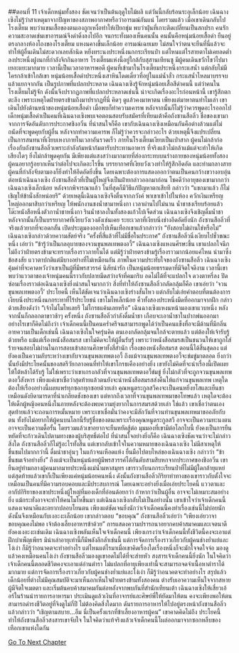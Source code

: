 ##ตอนที่ 11 เจ้าเด็กหนุ่มทั้งสอง
ชัดเจนว่าเป็นต้นฤดูใบไม้ผลิ แต่วันนี้กลับร้อนระอุเล็กน้อย เฉินฉางเซิงไม่รู้ว่าสาเหตุมาจากปัญหาของสภาพอากาศหรือว่าอารมณ์กันแน่ โดยรวมแล้ว เมื่อเขาเดินกลับไปโรงเตี๊ยม พบว่าแขนเสื้อของตนเองถูกเหงื่อทำให้เปียกชุ่ม พบว่าฝุ่นที่เกาะติดเปลี่ยนเป็นสกปรก คนรักความสะอาดเช่นเขาอารมณ์จึงดำดิ่งลงไปอีก จนกระทั่งมองเห็นคนนั้น
คนนั้นคือหนุ่มน้อยเสื้อดำ ยืนอยู่ตรงกลางห้องโถงของโรงเตี๊ยม แหงนคางขึ้นเล็กน้อย อารมณ์เฉยเมย ไม่สนใจว่าตนจะยืนที่นี่แล้วจะทำให้ผู้อื่นเดินไม่สะดวกเลยสักนิด หยิ่งทระนงประหนึ่งนกกระเรียนป่า แต่ไหนแต่ไรสายตาไม่เคยลดต่ำลงประหนึ่งฝูงนกที่กำลังจิกกินอาหาร
โรงเตี๊ยมแห่งนี้อยู่ใกล้กับสุสานเทียนซู มีผู้คนเดินขวักไขว่ไปมาเยอะแยะมากมาย เวลานี้เป็นเวลาอาหารพอดี ผู้คนที่เข้ามาในโรงเตี๊ยมประหนึ่งกระแสน้ำ แต่กลับไม่มีใครกล้าเข้าใกล้เขา หนุ่มน้อยเสื้อดำประหนึ่งเสาหินโดดเดี่ยวที่อยู่ในแม่น้ำลั่ว กระแสน้ำไหลมาบรรจบแล้วแยกจากกัน เป็นรูปภาพที่แปลกประหลาด เฉินฉางเซิงรู้จักหนุ่มน้อยเสื้อสีดำคนนี้ แต่ว่าคนในโรงเตี๊ยมไม่รู้จัก ดังนั้นจึงปรากฏภาพที่แปลกประหลาดเช่นนี้ น่าจะเกิดเรื่องอะไรก่อนหน้านี้ เขารู้สึกตกตะลึง เพราะเหตุใดฝ่ายตรงข้ามถึงมาปรากฏที่นี่ คิดๆ ดูแล้วคงมาหาตน เพียงแต่มาหาตนทำไมเล่า
เขาเดินไปยังด้านหน้าของหนุ่มน้อยเสื้อดำ เมื่อพบก็ทำความเคารพ หลังจากนั้นก็ไม่รู้ว่าควรพูดอะไรออกไป
เด็กหนุ่มเสื้อดำเป็นคนที่เฉินฉางเซิงพบเจอตอนสอบรับสมัครที่เทียนเต้าคือถังซานสือลิ่ว ชื่อของเขามาจากการจัดอันดับการประกาศชิงอวิ๋น ที่น่าสนใจก็คือ เขากับเฉินฉางเซิงเหมือนกันคือต่างล้วนแต่ไม่ถนัดที่จะพูดคุยกับผู้อื่น หลังจากทำความเคารพ ก็ไม่รู้ว่าควรจะกล่าวอะไร ด้วยเหตุนี้จึงแปรเปลี่ยนเป็นการสนทนาที่เงียบเหงาภายในเวลาอันรวดเร็ว
ภายในโรงเตี๊ยมเงียบเป็นเป่าสาก ผู้คนไม่กล้าก่อเรื่องกับถังซานสือลิ่วเพราะกำลังก้มหน้าก้มตารับประทานอาหาร ที่จริงแล้วไม่กล้าแม้แต่จะทำให้เกิดเสียงใดๆ ยิ่งไม่กล้าพูดคุยกัน มีเพียงแต่แสงสว่างมากมายที่ส่องกระทบบนร่างกายของหนุ่มน้อยทั้งสอง ผู้คนอยากรู้อยากเห็นว่าต่อไปจะเกิดอะไรขึ้น
บรรยากาศที่เงียบวังเวงทำให้รู้สึกอึดอัด และท่ามกลางสายผู้คนที่กำลังจับตามองก็ยิ่งทำให้อึดอัดยิ่งขึ้น โดยเฉพาะต้องการแสดงออกว่าตนเป็นคนกว้างขวางอบอุ่นต่อหน้าเฉินฉางเซิง ถังซานสือลิ่วที่เป็นผู้ใหญ่จึงเป็นฝ่ายกล่าวออกมาก่อน โชคดีว่าอายุของเขามากกว่าเฉินฉางเซิงเล็กน้อย หลังจากพิจารณาแล้ว ในที่สุดก็มีวิธีแก้ปัญหาตกเสียที กล่าวว่า “แขกมาแล้ว ก็ไม่เชิญให้ข้านั่งสักหน่อยรึ”
ด้วยเหตุนี้เฉินฉางเซิงจึงตื่นจากภวังค์ พาเขาเข้าไปในห้อง ควักเงินเหรียญใหญ่ออกมาสิบกว่าเหรียญ ให้พนักงานชงน้ำชามาหนึ่งกา เวลาผ่านไปไม่นาน น้ำชาชงเรียบร้อยแล้ว โต๊ะหนังสือหนึ่งตัวกาน้ำชาหนึ่งกา รินน้ำชาลงในทั้งสองแก้วไปเจ็ดส่วน เฉินฉางเซิงจึงเชิญดื่มน้ำชา หลังจากนั้นก็เป็นบรรยากาศที่เงียบวังเวงดังเช่นเคย
ระยะเวลาที่เงียบนิ่งช่างอึดอัดยิ่งนัก ถังซานสือลิ่วที่จริงแล้วยากที่จะอดกลั้น เปิดประตูมองออกไปเห็นเทือกเขาแล้วกล่าวว่า “ยังสอบไม่ผ่านใช่หรือไม่”
เฉินฉางเซิงกล่าวด้วยความสัตย์จริง “ครั้งที่สี่แล้วที่ไม่มีชื่อในประกาศ”
ถังซานสือลิ่วนิ่งเงียบไปชั่วขณะหนึ่ง เอ่ยว่า “ข้ารู้ว่าเป็นกลอุบายของจวนขุนพลเทพตงอวี้”
เฉินฉางเซิงแหงนศีรษะขึ้น เขาแปลกใจนึกไม่ถึงว่าฝ่ายตรงข้ามจะทราบเรื่องราวภายในได้ แต่มิรู้ว่าฝ่ายตรงข้ามรู้เรื่องราวมากน้อยแค่ไหน นำมาซึ่งข้อสงสัย แววตาปกติแต่มีบางอย่างที่ไม่เหมือนกัน
ภาพในความประทับใจของถังซานสือลิ่ว เฉินฉางเซิงคุ้มค่าที่จะคาดหวังว่าเขาเป็นผู้ที่มีพรสวรรค์ นิสัยน่ารัก เป็นหนุ่มน้อยธรรมดาที่มีจิตใจดีงาม เวลานี้เขาพบว่าแววตาของเจ้าหนุ่มคนนี้ราวกับปลายมีดสว่างจ้าที่คมกริบ อดไม่ได้ที่จะแปลกใจ ดวงตาหรี่ลง ปิดซ่อนเรื่องราวต่อเฉินฉางเซิงยิ่งน่าสนใจมากกว่า
สิ่งที่ทำให้ถังซานสือลิ่วกลัดกลุ้มก็คือ เขาเอ่ยว่า ‘จวนขุนพลเทพตงอวี้’ ประโยคนี้ เห็นได้ชัดเจนว่าเฉินฉางเซิงร่างสั่นไหว แต่กลับไม่เอ่ยคำตอบที่ตนต้องการ เงียบนิ่งประหนึ่งนกกระทาที่ไร้ประโยชน์ เขาโมโหเล็กน้อย คิ้วทั้งสองประหนึ่งมีดที่ออกมาจากฝัก กล่าวด้วยเสียงดังว่า “เจ้าไม่โมโหเลยรึ ไม่โกรธแค้นเลยหรือ”
เฉินฉางเซิงแหงนหน้ามองเขาแวบหนึ่ง หลังจากนั้นก็กลอกตาขาวช้าๆ ครั้งหนึ่ง
ถังซานสือลิ่วกำลังดื่มน้ำชา เกือบจะเอาน้ำชาในปากพ่นออกมา อย่างไรเขาก็คิดไม่ถึงว่า เจ้าเด็กคนนี้เป็นคนคร่ำครึจนสามารถพูดได้ว่าเป็นคนแข็งทื่อจะมีด้านที่มีกลิ่นอายความเป็นเด็กเช่นนี้
เฉินฉางเซิงในใจครุ่นคิด ตนเองกลัดกลุ้มจนใกล้จะตายแล้ว แต่ต้องให้เจ้ารับรู้ด้วยหรือ
แม้แต่เรื่องหนังสือสมรส เขาไม่คิดจะให้ผู้อื่นรับรู้ เพราะว่าหนังสือสมรสเป็นชนวนให้เขาถูกใส่ร้ายจนสอบไม่ผ่านในการสอบเข้าสถานศึกษาทั้งสี่สำนัก
เรื่องของหนังสือสมรส ตอนนี้ได้สิ้นสุดลง แต่ยังคงเป็นความลับระหว่างเขากับจวนขุนพลเทพตงอวี้ ถึงแม้จวนขุนพลเทพตงอวี้จะข่มขู่มาตลอด ยิ่งกว่านั้นยังมีประโยคนั้นของสตรีวัยกลางคนที่ทำให้เขาโกรธเคืองอย่างยิ่ง เขายังไม่คิดที่จะนำเรื่องนี้เปิดเผยให้ใต้หล้าได้รับรู้ ไม่ใช่เพราะว่าเขาเกรงกลัวที่จวนขุนพลเทพตงอวี้ข่มขู่ ยิ่งไม่กลัวที่จะถูกจวนขุนพลเทพตงอวี้สังหาร เพียงแค่เขาเชื่อว่าสุดท้ายแล้วตนยังจะนำหนังสือสมรสส่งคืนให้แก่จวนขุนพลเทพ เหตุใดต้องให้เรื่องอย่างนี้เผยแพร่ทุกซอกทุกซอยด้วยเล่า คุณหนูตระกูลสวีคงจะเป็นคนหยิ่งยโสและเย็นชาเหมือนดังบิดามารดาที่น่าเกลียดชังของเขา แต่หากถึงเวลาที่จวนขุนพลเทพมาขอโทษแล้ว เหตุใดจะต้องให้เด็กผู้หญิงคนหนึ่งในภายหลังจะต้องพบความยุ่งยากในการสมรสด้วยเล่า
ใช่แล้ว เขาเชื่อว่าตนเองสุดท้ายแล้วจะถอนการหมั้นหมาย เพราะเขาเชื่อมั่นว่าคงจะมีสักวันที่จวนท่านขุนพลเทพมาขออภัยกับตน ทั้งยังไม่อยากให้ผู้คนบนโลกนี้รับรู้ชื่อของตนเพราะเรื่องคุณหนูตระกูลสวี อาจจะเป็นความทะนงตน อาจจะเป็นความดื้อรั้น โดยรวมแล้วเขาอยากจะยืนหยัดสู้ต่อ มุมมองที่เขามีต่อโลกใบนี้ ยังคงเป็นการยืนหยัดที่จะก้าวเดินไปตามทางของผู้บริสุทธิ์ต่อไป
ที่น่าสนใจอย่างยิ่งก็คือ เฉินฉางเซิงชัดเจนว่าจะไม่กล่าวสิ่งใด ถังซานสือลิ่วก็ไม่รู้อะไรทั้งสิ้น แต่เขากลับเข้าใจในความหมายของเฉินฉางเซิง ไม่มีสาเหตุให้ชื่นชมไปมากกว่านี้ ดื่มนำชาอุ่นๆ ในแก้วจนเหือดแห้ง ยื่นมือไปตบไหล่ของเฉินฉางเซิง กล่าวว่า “ข้าชื่นชมเจ้าอย่างยิ่ง”
ถึงแม้จะเป็นหนุ่มน้อยผู้มีพรสวรรค์ได้อันดับสามสิบหกจากประกาศของชิงอวิ๋น เขายืนอยู่ท่ามกลางผู้คนมากมายประหนึ่งแม่น้ำมหาสมุทร เขาราวกับนกกระเรียนป่าที่ไม่มีผู้ใดกล้ายุแหย่ แต่สุดท้ายแล้วเขาก็เป็นเพียงแค่หนุ่มน้อยคนหนึ่ง ดังนั้นถังซานสือลิ่วกิริยาท่าทางของเขาราวกับตั้งใจจะเหมือนเป็นคนที่มีความรอบคอบและมีประสบการณ์ โดยเฉพาะอย่างยิ่งเมื่อเอ่ยประโยคนี้ แววตาและอากัปกิริยาของเขาประหนึ่งผู้ใหญ่ที่มองเด็กที่อ่อนด้อยกว่า ถ้าหากว่าเป็นผู้อื่น อาจจะไม่เหมาะสมอย่างยิ่ง แม้กระทั่งอาจจะทำให้คนโมโหขึ้นมา แต่เฉินฉางเซิงกลับไม่เป็นอย่างนั้น เขาเข้าใจว่าเจ้าเด็กคนนี้แสดงเจตนาดีและอยากปลอบโยนตน เพียงแต่ชัดเจนยิ่งนักว่าเจ้าเด็กคนนี้คงทำเรื่องเช่นนี้ไม่บ่อยนัก ดังนั้นจึงเหมือนกับเงอะงะเล็กน้อย
เขากล่าวตอบ “ขอบคุณ”
ถังซานสือลิ่วเอ่ยว่า “เพียงเอ่ยวาจาขอบคุณคงไม่พอ เจ้าต้องเลี้ยงอาหารข้าด้วย”
การแสดงความปรารถนาอยากคบค้าสมาคมและเจตนาดียังคงเงอะงะเช่นเดิม เฉินฉางเซิงพลันเห็นใจเจ้าเด็กคนนี้ เพียงเกรงว่าเจ้าเด็กคนนี้ทั้งชีวิตนี้คงจะเอาแต่ฝึกบำเพ็ญเพียร มิน่าเล่าอายุเท่านี้ก็มีพลังลึกล้ำเช่นนี้ แต่การจัดการเรื่องราวเกี่ยวกับผู้คนช่างย่ำแย่และโง่เง่า ก็มิรู้ว่าอนาคตจะทำอย่างไร
แต่ไหนแต่ไรมาเมื่อเขาคิดเรื่องใดเรื่องหนึ่งก็จะมักใจจดใจจ่อ มองดูแล้วคงเหมือนคนโง่เง่า ถังซานสือลิ่วมองดูเขาอดไม่ได้ที่จะส่ายหัว สงสารเจ้าเด็กคนนี้ยิ่งนัก ในใจคิดว่าเจ้าเด็กคนนี้ตลอดชีวิตคงจะเอาแต่อ่านตำรา ไม่แปลกที่อายุเพียงเท่านี้จะสามารถจดจำเนื้อหาตำราได้มากมาย แต่การจัดการเรื่องราวเกี่ยวกับผู้คนช่างย่ำแย่และโง่เง่า ก็มิรู้ว่าอนาคตจะทำอย่างไร
สรุปแล้ว เด็กน้อยที่ต่างไม่มีคุณสมบัติจะมาเห็นอกเห็นใจฝ่ายตรงข้ามทั้งสองคน ต่างรับเอาความเห็นใจจากสหายผู้มีจิตใจเมตตา และเริ่มต้นคบค้าสมาคมกันต่อหลังจากพบกันที่สำนักเทียนเต้า
เฉินฉางเซิงให้เสี่ยวเอ้อร์ในร้านนำรายการอาหารมา ประเมินดูแล้วเงินที่อาจารย์และศิษย์พี่ให้ยัดมาให้ตน คงจะเพียงพอให้ตนสามารถดำรงชีวิตอยู่ที่จิงตูไม่กี่ปี ไม่ต้องคิดสิ่งใดมาก ดันรายการอาหารให้ไปอยู่ตรงหน้าถังซานสือลิ่ว แล้วกล่าวว่า “เชิญตามสบาย...อืม นี่เป็นครั้งแรกที่ข้าเลี้ยงอาหารผู้คน”
เขาคาดคิดไม่ถึง ประโยคนี้ทำให้ถังซานสือลิ่วสงสารเขาจับใจ ในใจคิดว่าแท้จริงแล้วเจ้าเด็กคนนี้โผล่ออกมาจากซอกหลืบของเทือกเขาแห่งใดกัน




[Go To Next Chapter]( ./13.md)
